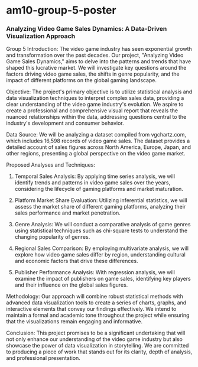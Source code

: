 # am10-group-5-poster
### Analyzing Video Game Sales Dynamics: A Data-Driven Visualization Approach
Group 5
Introduction:
The video game industry has seen exponential growth and transformation over the past decades. Our project, "Analyzing Video Game Sales Dynamics," aims to delve into the patterns and trends that have shaped this lucrative market. We will investigate key questions around the factors driving video game sales, the shifts in genre popularity, and the impact of different platforms on the global gaming landscape.

Objective:
The project's primary objective is to utilize statistical analysis and data visualization techniques to interpret complex sales data, providing a clear understanding of the video game industry's evolution. We aspire to create a professional and comprehensive visual report that reveals the nuanced relationships within the data, addressing questions central to the industry's development and consumer behavior.

Data Source:
We will be analyzing a dataset compiled from vgchartz.com, which includes 16,598 records of video game sales. The dataset provides a detailed account of sales figures across North America, Europe, Japan, and other regions, presenting a global perspective on the video game market.

Proposed Analyses and Techniques:

1.	Temporal Sales Analysis: By applying time series analysis, we will identify trends and patterns in video game sales over the years, considering the lifecycle of gaming platforms and market maturation.

2.	Platform Market Share Evaluation: Utilizing inferential statistics, we will assess the market share of different gaming platforms, analyzing their sales performance and market penetration.

3.	Genre Analysis: We will conduct a comparative analysis of game genres using statistical techniques such as chi-square tests to understand the changing popularity of genres.

4.	Regional Sales Comparison: By employing multivariate analysis, we will explore how video game sales differ by region, understanding cultural and economic factors that drive these differences.

5.	Publisher Performance Analysis: With regression analysis, we will examine the impact of publishers on game sales, identifying key players and their influence on the global sales figures.

Methodology:
Our approach will combine robust statistical methods with advanced data visualization tools to create a series of charts, graphs, and interactive elements that convey our findings effectively. We intend to maintain a formal and academic tone throughout the project while ensuring that the visualizations remain engaging and informative.

Conclusion:
This project promises to be a significant undertaking that will not only enhance our understanding of the video game industry but also showcase the power of data visualization in storytelling. We are committed to producing a piece of work that stands out for its clarity, depth of analysis, and professional presentation.

